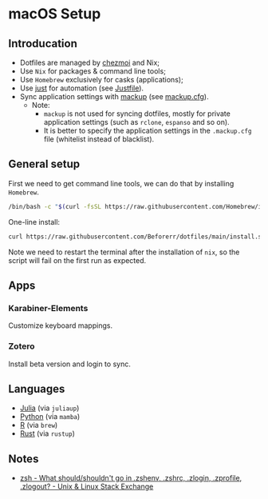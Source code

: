 # macOS Setup

## Introducation

- Dotfiles are managed by [chezmoi](https://www.chezmoi.io/) and Nix;
- Use `Nix` for packages & command line tools;
- Use `Homebrew` exclusively for casks (applications);
- Use [just](https://just.systems) for automation (see [Justfile](./home/justfile)).
- Sync application settings with [mackup](https://github.com/lra/mackup) (see [mackup.cfg](./home/private_dot_mackup.cfg)).
    - Note: 
        - `mackup` is not used for syncing dotfiles, mostly for private application settings (such as `rclone`, `espanso` and so on).
        - It is better to specify the application settings in the `.mackup.cfg` file (whitelist instead of blacklist).

## General setup

First we need to get command line tools, we can do that by installing `Homebrew`.

```bash
/bin/bash -c "$(curl -fsSL https://raw.githubusercontent.com/Homebrew/install/HEAD/install.sh)"
```

One-line install:

```bash
curl https://raw.githubusercontent.com/Beforerr/dotfiles/main/install.sh | bash
```

Note we need to restart the terminal after the installation of `nix`, so the script will fail on the first run as expected.

## Apps

### Karabiner-Elements

Customize keyboard mappings.

[](~/.config/)

### Zotero

Install beta version and login to sync.

## Languages

- [Julia](https://julialang.org/) (via `juliaup`)
- [Python](https://www.python.org/) (via `mamba`)
- [R](https://www.r-project.org/) (via `brew`)
- [Rust](https://www.rust-lang.org/) (via `rustup`)



## Notes

- [zsh - What should/shouldn't go in .zshenv, .zshrc, .zlogin, .zprofile, .zlogout? - Unix & Linux Stack Exchange](https://unix.stackexchange.com/questions/71253/what-should-shouldnt-go-in-zshenv-zshrc-zlogin-zprofile-zlogout)